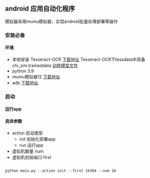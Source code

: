 ## android 应用自动化程序
模拟器采用mumu模拟器，实现android批量处理部署等操作


### 安装必备

#### 环境
- 本地安装 Tesseract-OCR [下载地址](https://digi.bib.uni-mannheim.de/tesseract/tesseract-ocr-w64-setup-5.3.3.20231005.exe)
Tesseract-OCR下tessdata中具备 chi_sim.traineddata [训练模型文件](https://github.com/tesseract-ocr/tessdata/blob/main/chi_sim.traineddata) 
- python 3.9
- mumu模拟器12 [下载地址](https://a11.gdl.netease.com/MuMuInstaller_3.1.4.0_niesdc-mj22456-360-pcsem-dev_zh-Hans_1685675813.exe)
- adb  [下载地址](https://dl.google.com/android/repository/platform-tools_r34.0.5-windows.zip)


### 启动

#### 运行app

#### 具体参数 
- action 启动类型 
  - init 初始化部署app 
  - run 运行app
- 虚拟机数量 num
- 虚拟机初始端口 first

```shell

python main.py --action init --first 16384 --num 10

```
